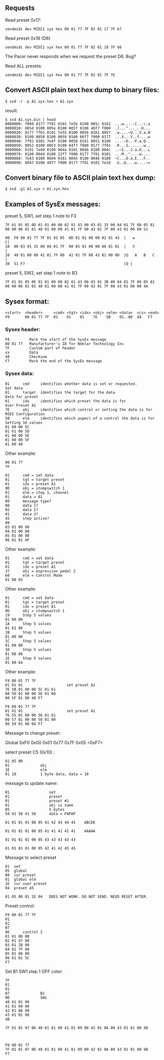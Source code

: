 ## Requests

Read preset 0x17:

    sendmidi dev MIDI1 syx hex 00 01 77 7F 02 01 17 7F 67
    
Read preset 0x18 (D6)

    sendmidi dev MIDI1 syx hex 00 01 77 7F 02 01 18 7F 66

The Pacer never responds when we request the preset D6. Bug?

Read ALL presets:

    sendmidi dev MIDI1 syx hex 00 01 77 7F 02 01 7F 7E


## Convert ASCII plain text hex dump to binary files:

    $ xxd -r -p A1.syx.hex > A1.syx
    
result:

    $ xxd A1.syx.bin | head
    0000000: f000 0177 7f01 0101 7e5b 0100 005c 0161  ...w....~[...\.a
    0000010: 005d 0100 005e 0100 005f 0100 48f7 f000  .]...^..._..H...
    0000020: 0177 7f01 0101 7e55 0100 0056 0161 0057  .w....~U...V.a.W
    0000030: 0100 0058 0100 0059 0100 66f7 f000 0177  ...X...Y..f....w
    0000040: 7f01 0101 7e4f 0100 0050 0161 0051 0100  ....~O...P.a.Q..
    0000050: 0052 0100 0053 0100 04f7 f000 0177 7f01  .R...S.......w..
    0000060: 0101 7e49 0100 004a 0161 004b 0100 004c  ..~I...J.a.K...L
    0000070: 0100 004d 0100 22f7 f000 0177 7f01 0101  ...M.."....w....
    0000080: 7e43 0100 0044 0161 0045 0100 0046 0100  ~C...D.a.E...F..
    0000090: 0047 0100 40f7 f000 0177 7f01 0101 7e3d  .G..@....w....~=
    

## Convert binary file to ASCII plain text hex dump:

    $ xxd -g1 A1.syx > A1.syx.hex

    
## Examples of SysEx messages:

preset 5, SW1, set step 1 note to F3

    7F 01 01 05 0D 01 01 00 00 02 01 43 00 03 01 35 00 04 01 7F 00 05 01 00 00 06 01 01 40 01 00 00 41 01 7F 00 42 01 7F 00 43 01 00 00 51

    00  F0 00 01 77 7F 01 01 05  0D 01 01 00 00 02 01 43  |   w           C|
    10  00 03 01 35 00 04 01 7F  00 05 01 00 00 06 01 01  |   5            |
    20  40 01 00 00 41 01 7F 00  42 01 7F 00 43 01 00 00  |@   A   B   C   |
    30  51 F7                                             |Q |

preset 5, SW2, set step 1 note to B3

    7F 01 01 05 0E 01 01 00 00 02 01 43 00 03 01 3B 00 04 01 7F 00 05 01 00 00 06 01 01 40 01 00 00 41 01 7F 00 42 01 7F 00 43 01 00 00 4A
    
    
## Sysex format:

    <start>  <header>     <cmd> <tgt> <idx> <obj> <elm> <data>  <cs> <end>
    F0       00 01 77 7F  01    01    01    7E    5B    01..00  48   F7      
    
### Sysex header:

    F0         Mark the start of the SysEx message
    00 01 77   Manufacturer's ID for Nektar Technology Inc
    7F         Custom part of header
    xx		   Data
    48         Checksum
    F7		   Mark the end of the SysEx message
    
### Sysex data:    

    01      cmd     identifies whether data is set or requested.            Set data
    01      target  identifies the target for the data                      Data for preset
    01      idx     identifies which preset the data is for                 User Preset A1
    7E      obj     identifies which control or setting the data is for     MIDI Configuration 
    5B      elm     identifies which aspect of a control the data is for    Setting 16 values
    01 00 00 5C 
    01 61 00 5D 
    01 00 00 5E 
    01 00 00 5F 
    01 00 48
    
Other example:

    00 01 77 
    7F 
    
    01      cmd = set data 
    01      tgt = target preset
    01      idx = preset A1 
    0D      obj = stompswitch 1 
    01      elm = step 1, channel      
    01      data = 01
    00      message type?  
    00      data 1? 
    02      data 2?    
    01      data 3? 
    45      step active?      
    00 
    03 01 00 00 
    04 01 00 00 
    05 01 00 00 
    06 01 01 0F


Other example:

    01      cmd = set data 
    01      tgt = target preset
    01      idx = preset A1 
    37      obj = expression pedal 2
    60      elm = Control Mode
    01 00 65 


Other example:

    01      cmd = set data 
    01      tgt = target preset
    01      idx = preset A1 
    0D      obj = stompswitch 1 
    19      Step 5 values
    01 00 00 
    1A      Step 5 values
    01 61 00 
    1B      Step 5 values
    01 00 00 
    1C      Step 5 values 
    01 00 00 
    1D      Step 5 values
    01 00 00 
    1E      Step 5 values
    01 00 64 


Other example:
    
    F0 00 01 77 7F 
    01 01 01                    set preset A1
    7E 5B 01 00 00 5C 01 61
    00 5D 01 00 00 5E 01 00
    00 5F 01 00 48 F7
    
    F0 00 01 77 7F 
    01 01 01                    set preset A1
    7E 55 01 00 00 56 01 61
    00 57 01 00 00 58 01 00
    00 59 01 00 66 F7
    
Message to change preset:

Global
0xF0 0x00 0x01 0x77 0x7F <cmd> 0x05 <idx> <obj> <elm> <data> <cs> <0xF7>

select preset C5 (0x10) :

    01 05 00 
    01              obj
    1E              elm
    01 10           1 byte data, data = 10
       

message to update name:

    01                  set
    01                  preset
    01                  preset #1
    01                  obj is name
    05                  5 bytes 
    50 41 50 41 50      data = PAPAP
        
    01 01 01 01 00 05 41 42 43 44 45    ABCDE
    
    01 01 01 01 00 05 41 41 41 41 41    AAAAA
    
    01 01 01 01 00 05 43 43 43 43 43 
    
    01 01 01 01 00 05 42 41 42 45 45 
    
    
Message to select preset

    01  set
    05  global
    00  cur preset
    01  global elm
    1E  cur user preset
    04  preset A5
    
    01 05 00 01 1E 04   DOES NOT WORK. DO NOT SEND. NEED RESET AFTER.
    
Preset control:

    F0 00 01 77 7F 
    01 
    01 
    07 
    0E      control 2 
    01 01 00 00 
    02 01 47 00 
    03 01 2B 00 
    04 01 7F 00 
    05 01 00 00 
    06 01 01 5C 
    F7    
    
Set B1 SW1 step 1 OFF color:

    7F 
    01 
    01 
    07              B1 
    0D              SW1
    40 01 01 00 
    41 01 09 00 
    42 01 0A 00 
    43 01 01 00 
    4B    
    
    7F 01 01 07 0D 40 01 01 00 41 01 09 00 42 01 0A 00 43 01 01 00 4B
    
    
    
    F0 00 01 77 
    7F 01 01 07 0D 40 01 01 00 41 01 09 00 42 01 0A 00 43 01 01 00 4B 
    F7                 
